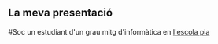 ## La meva presentació

#Soc un estudiant d'un grau mitg d'informàtica en [l'escola pia](https://mataro.escolapia.cat/)
